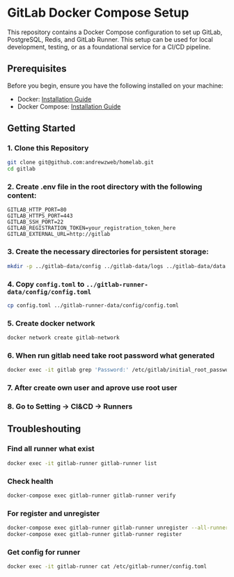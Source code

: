 # GitLab Docker Compose Setup

This repository contains a Docker Compose configuration to set up GitLab, PostgreSQL, Redis, and GitLab Runner. This setup can be used for local development, testing, or as a foundational service for a CI/CD pipeline.

## Prerequisites

Before you begin, ensure you have the following installed on your machine:

- Docker: [Installation Guide](https://docs.docker.com/get-docker/)
- Docker Compose: [Installation Guide](https://docs.docker.com/compose/install/)

## Getting Started

### 1. Clone this Repository

```bash
git clone git@github.com:andrewzweb/homelab.git
cd gitlab
```

### 2. Create .env file in the root directory with the following content:

```
GITLAB_HTTP_PORT=80
GITLAB_HTTPS_PORT=443
GITLAB_SSH_PORT=22
GITLAB_REGISTRATION_TOKEN=your_registration_token_here
GITLAB_EXTERNAL_URL=http://gitlab
```

### 3. Create the necessary directories for persistent storage:

```sh
mkdir -p ../gitlab-data/config ../gitlab-data/logs ../gitlab-data/data ../gitlab-runner-data/config
```

### 4. Copy `config.toml` to `../gitlab-runner-data/config/config.toml`

```sh
cp config.toml ../gitlab-runner-data/config/config.toml
```

### 5. Create docker network

```sh
docker network create gitlab-network
```

### 6. When run gitlab need take root password what generated

```sh
docker exec -it gitlab grep 'Password:' /etc/gitlab/initial_root_password
```

### 7. After create own user and aprove use root user

### 8. Go to Setting -> CI&CD -> Runners

## Troubleshouting

### Find all runner what exist

```sh
docker exec -it gitlab-runner gitlab-runner list
```

### Check health

```sh
docker-compose exec gitlab-runner gitlab-runner verify
```

### For register and unregister

```sh
docker-compose exec gitlab-runner gitlab-runner unregister --all-runners
docker-compose exec gitlab-runner gitlab-runner register
```

### Get config for runner

```sh
docker exec -it gitlab-runner cat /etc/gitlab-runner/config.toml
```
